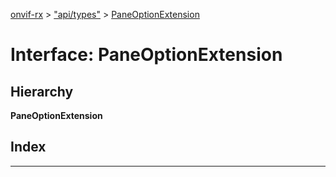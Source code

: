 [onvif-rx](../README.md) > ["api/types"](../modules/_api_types_.md) > [PaneOptionExtension](../interfaces/_api_types_.paneoptionextension.md)

# Interface: PaneOptionExtension

## Hierarchy

**PaneOptionExtension**

## Index

---

